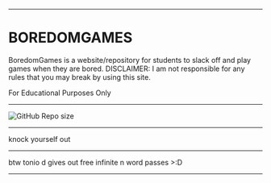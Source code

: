 <hr>
<h1>BOREDOMGAMES</h1>
BoredomGames is a website/repository for students to slack off and play games when they are bored. DISCLAIMER: I am not responsible for any rules that you may break by using this site. 

For Educational Purposes Only

<hr>

![GitHub Repo size](https://img.shields.io/github/repo-size/CybriaTech/Opium)

<hr>

knock yourself out 

<hr>

btw tonio d gives out free infinite n word passes >:D 

<hr>
